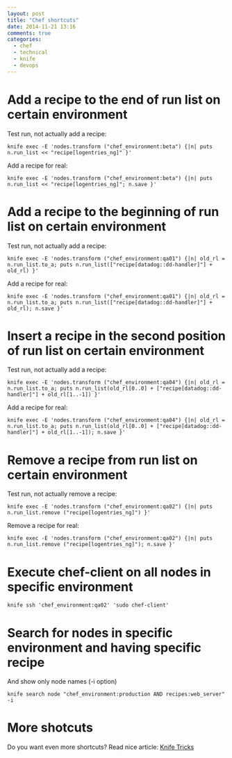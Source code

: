 ```yaml
---
layout: post
title: "Chef shortcuts"
date: 2014-11-21 13:16
comments: true
categories: 
  - chef
  - technical
  - knife
  - devops
---
```


# Add a recipe to the end of run list on certain environment

Test run, not actually add a recipe:

```
knife exec -E 'nodes.transform ("chef_environment:beta") {|n| puts n.run_list << "recipe[logentries_ng]" }'
```

Add a recipe for real:

```
knife exec -E 'nodes.transform ("chef_environment:beta") {|n| puts n.run_list << "recipe[logentries_ng]"; n.save }'
```

<!-- more -->

# Add a recipe to the beginning of run list on certain environment

Test run, not actually add a recipe:

```
knife exec -E 'nodes.transform ("chef_environment:qa01") {|n| old_rl = n.run_list.to_a; puts n.run_list(["recipe[datadog::dd-handler]"] + old_rl) }'
```

Add a recipe for real:

```
knife exec -E 'nodes.transform ("chef_environment:qa01") {|n| old_rl = n.run_list.to_a; puts n.run_list(["recipe[datadog::dd-handler]"] + old_rl); n.save }'
```

# Insert a recipe in the second position of run list on certain environment

Test run, not actually add a recipe:

```
knife exec -E 'nodes.transform ("chef_environment:qa04") {|n| old_rl = n.run_list.to_a; puts n.run_list(old_rl[0..0] + ["recipe[datadog::dd-handler]"] + old_rl[1..-1]) }'
```

Add a recipe for real:

```
knife exec -E 'nodes.transform ("chef_environment:qa04") {|n| old_rl = n.run_list.to_a; puts n.run_list(old_rl[0..0] + ["recipe[datadog::dd-handler]"] + old_rl[1..-1]); n.save }'
```

# Remove a recipe from run list on certain environment

Test run, not actually remove a recipe:

```
knife exec -E 'nodes.transform ("chef_environment:qa02") {|n| puts n.run_list.remove ("recipe[logentries_ng]") }'
```

Remove a recipe for real:

```
knife exec -E 'nodes.transform ("chef_environment:qa02") {|n| puts n.run_list.remove ("recipe[logentries_ng]"); n.save }'
```

# Execute chef-client on all nodes in specific environment

```
knife ssh 'chef_environment:qa02' 'sudo chef-client'
```

# Search for nodes in specific environment and having specific recipe
And show only node names (-i option)


```
knife search node "chef_environment:production AND recipes:web_server" -i
```

# More shotcuts

Do you want even more shortcuts? Read nice article: [Knife Tricks](http://dougireton.com/blog/2013/02/03/knife-tricks/)